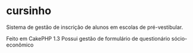 # cursinho

Sistema de gestão de inscrição de alunos em escolas de pré-vestibular. 

Feito em CakePHP 1.3
Possui gestão de formulário de questionário sócio-econômico

